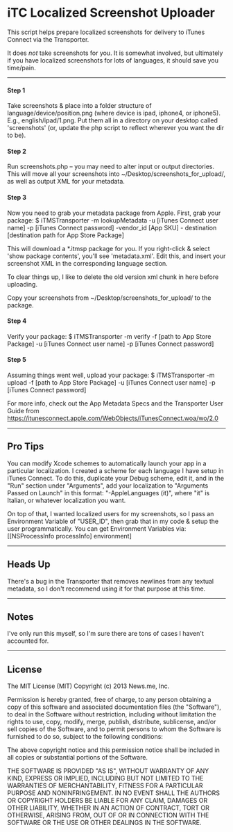 iTC Localized Screenshot Uploader
=================================

This script helps prepare localized screenshots for delivery to iTunes Connect via the Transporter.

It does *not* take screenshots for you. It is somewhat involved, but ultimately if you have localized screenshots for lots of languages, it should save you time/pain.

***

#### Step 1
Take screenshots & place into a folder structure of language/device/position.png (where device is ipad, iphone4, or iphone5). E.g., english/ipad/1.png. Put them all in a directory on your desktop called 'screenshots' (or, update the php script to reflect wherever you want the dir to be).

#### Step 2
Run screenshots.php – you may need to alter input or output directories.  This will move all your screenshots into ~/Desktop/screenshots_for_upload/, as well as output XML for your metadata.

#### Step 3
Now you need to grab your metadata package from Apple.  First, grab your package:
$ iTMSTransporter -m lookupMetadata -u [iTunes Connect user
name] -p [iTunes Connect password] -vendor_id [App SKU] -
destination [destination path for App Store Package]

This will download a *.itmsp package for you. If you right-click & select 'show package contents', you'll see 'metadata.xml'. Edit this, and insert your screenshot XML in the corresponding language section.

To clear things up, I like to delete the old version xml chunk in here before uploading. 

Copy your screenshots from ~/Desktop/screenshots_for_upload/ to the package. 

#### Step 4
Verify your package:
$ iTMSTransporter -m verify -f [path to App Store Package] -u
[iTunes Connect user name] -p [iTunes Connect password]

#### Step 5
Assuming things went well, upload your package:
$ iTMSTransporter -m upload -f [path to App Store Package] -u
[iTunes Connect user name] -p [iTunes Connect password]


For more info, check out the App Metadata Specs and the Transporter User Guide from https://itunesconnect.apple.com/WebObjects/iTunesConnect.woa/wo/2.0

***

## Pro Tips
You can modify Xcode schemes to automatically launch your app in a particular localization. I created a scheme for each language I have setup in iTunes Connect. To do this, duplicate your Debug scheme, edit it, and in the "Run" section under "Arguments", add your localization to "Arguments Passed on Launch" in this format: "-AppleLanguages (it)", where "it" is Italian, or whatever localization you want.

On top of that, I wanted localized users for my screenshots, so I pass an Environment Variable of "USER_ID", then grab that in my code & setup the user programmatically. You can get Environment Variables via:
[[NSProcessInfo processInfo] environment]

***

## Heads Up
There's a bug in the Transporter that removes newlines from any textual metadata, so I don't recommend using it for that purpose at this time.

***

## Notes
I've only run this myself, so I'm sure there are tons of cases I haven't accounted for.

***

## License
The MIT License (MIT)
Copyright (c) 2013 News.me, Inc.
 
Permission is hereby granted, free of charge, to any person obtaining a copy of this software and associated documentation files (the "Software"), to deal in the Software without restriction, including without limitation the rights to use, copy, modify, merge, publish, distribute, sublicense, and/or sell copies of the Software, and to permit persons to whom the Software is furnished to do so, subject to the following conditions:
 
The above copyright notice and this permission notice shall be included in all copies or substantial portions of the Software.
 
THE SOFTWARE IS PROVIDED "AS IS", WITHOUT WARRANTY OF ANY KIND, EXPRESS OR IMPLIED, INCLUDING BUT NOT LIMITED TO THE WARRANTIES OF MERCHANTABILITY, FITNESS FOR A PARTICULAR PURPOSE AND NONINFRINGEMENT. IN NO EVENT SHALL THE AUTHORS OR COPYRIGHT HOLDERS BE LIABLE FOR ANY CLAIM, DAMAGES OR OTHER LIABILITY, WHETHER IN AN ACTION OF CONTRACT, TORT OR OTHERWISE, ARISING FROM, OUT OF OR IN CONNECTION WITH THE SOFTWARE OR THE USE OR OTHER DEALINGS IN THE SOFTWARE.
